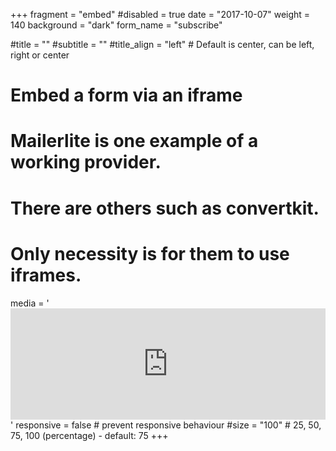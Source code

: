 +++
fragment = "embed"
#disabled = true
date = "2017-10-07"
weight = 140
background = "dark"
form_name = "subscribe"

#title = ""
#subtitle = ""
#title_align = "left" # Default is center, can be left, right or center

# Embed a form via an iframe
# Mailerlite is one example of a working provider.
# There are others such as convertkit.
# Only necessity is for them to use iframes.
media = '<iframe src="https://landing.mailerlite.com/webforms/landing/m0h9d7" style="border: none; width: 100%; height: 178px;"></iframe>'
responsive = false # prevent responsive behaviour
#size = "100" # 25, 50, 75, 100 (percentage) - default: 75
+++
